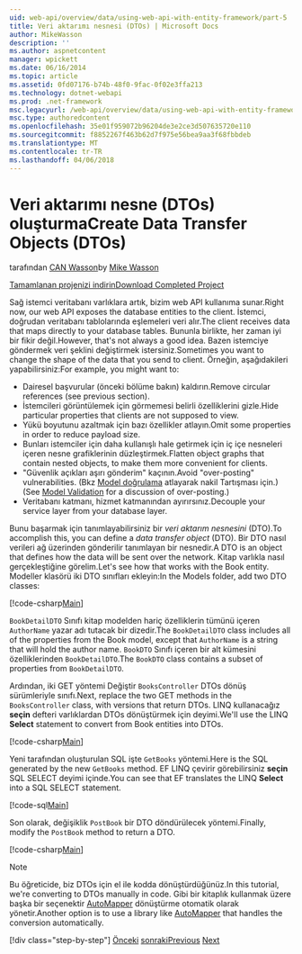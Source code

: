 ```yaml
---
uid: web-api/overview/data/using-web-api-with-entity-framework/part-5
title: Veri aktarımı nesnesi (DTOs) | Microsoft Docs
author: MikeWasson
description: ''
ms.author: aspnetcontent
manager: wpickett
ms.date: 06/16/2014
ms.topic: article
ms.assetid: 0fd07176-b74b-48f0-9fac-0f02e3ffa213
ms.technology: dotnet-webapi
ms.prod: .net-framework
msc.legacyurl: /web-api/overview/data/using-web-api-with-entity-framework/part-5
msc.type: authoredcontent
ms.openlocfilehash: 35e01f959072b96204de3e2ce3d507635720e110
ms.sourcegitcommit: f8852267f463b62d7f975e56bea9aa3f68fbbdeb
ms.translationtype: MT
ms.contentlocale: tr-TR
ms.lasthandoff: 04/06/2018
---
```

<a name="create-data-transfer-objects-dtos"></a><span data-ttu-id="14751-102">Veri aktarımı nesne (DTOs) oluşturma</span><span class="sxs-lookup"><span data-stu-id="14751-102">Create Data Transfer Objects (DTOs)</span></span>
====================
<span data-ttu-id="14751-103">tarafından [CAN Wasson](https://github.com/MikeWasson)</span><span class="sxs-lookup"><span data-stu-id="14751-103">by [Mike Wasson](https://github.com/MikeWasson)</span></span>

[<span data-ttu-id="14751-104">Tamamlanan projenizi indirin</span><span class="sxs-lookup"><span data-stu-id="14751-104">Download Completed Project</span></span>](https://github.com/MikeWasson/BookService)

<span data-ttu-id="14751-105">Sağ istemci veritabanı varlıklara artık, bizim web API kullanıma sunar.</span><span class="sxs-lookup"><span data-stu-id="14751-105">Right now, our web API exposes the database entities to the client.</span></span> <span data-ttu-id="14751-106">İstemci, doğrudan veritabanı tablolarında eşlemeleri veri alır.</span><span class="sxs-lookup"><span data-stu-id="14751-106">The client receives data that maps directly to your database tables.</span></span> <span data-ttu-id="14751-107">Bununla birlikte, her zaman iyi bir fikir değil.</span><span class="sxs-lookup"><span data-stu-id="14751-107">However, that's not always a good idea.</span></span> <span data-ttu-id="14751-108">Bazen istemciye göndermek veri şeklini değiştirmek istersiniz.</span><span class="sxs-lookup"><span data-stu-id="14751-108">Sometimes you want to change the shape of the data that you send to client.</span></span> <span data-ttu-id="14751-109">Örneğin, aşağıdakileri yapabilirsiniz:</span><span class="sxs-lookup"><span data-stu-id="14751-109">For example, you might want to:</span></span>

- <span data-ttu-id="14751-110">Dairesel başvurular (önceki bölüme bakın) kaldırın.</span><span class="sxs-lookup"><span data-stu-id="14751-110">Remove circular references (see previous section).</span></span>
- <span data-ttu-id="14751-111">İstemcileri görüntülemek için görmemesi belirli özelliklerini gizle.</span><span class="sxs-lookup"><span data-stu-id="14751-111">Hide particular properties that clients are not supposed to view.</span></span>
- <span data-ttu-id="14751-112">Yükü boyutunu azaltmak için bazı özellikler atlayın.</span><span class="sxs-lookup"><span data-stu-id="14751-112">Omit some properties in order to reduce payload size.</span></span>
- <span data-ttu-id="14751-113">Bunları istemciler için daha kullanışlı hale getirmek için iç içe nesneleri içeren nesne grafiklerinin düzleştirmek.</span><span class="sxs-lookup"><span data-stu-id="14751-113">Flatten object graphs that contain nested objects, to make them more convenient for clients.</span></span>
- <span data-ttu-id="14751-114">"Güvenlik açıkları aşırı gönderim" kaçının.</span><span class="sxs-lookup"><span data-stu-id="14751-114">Avoid "over-posting" vulnerabilities.</span></span> <span data-ttu-id="14751-115">(Bkz [Model doğrulama](../../formats-and-model-binding/model-validation-in-aspnet-web-api.md) atlayarak nakil Tartışması için.)</span><span class="sxs-lookup"><span data-stu-id="14751-115">(See [Model Validation](../../formats-and-model-binding/model-validation-in-aspnet-web-api.md) for a discussion of over-posting.)</span></span>
- <span data-ttu-id="14751-116">Veritabanı katmanı, hizmet katmanından ayırırsınız.</span><span class="sxs-lookup"><span data-stu-id="14751-116">Decouple your service layer from your database layer.</span></span>

<span data-ttu-id="14751-117">Bunu başarmak için tanımlayabilirsiniz bir *veri aktarım nesnesini* (DTO).</span><span class="sxs-lookup"><span data-stu-id="14751-117">To accomplish this, you can define a *data transfer object* (DTO).</span></span> <span data-ttu-id="14751-118">Bir DTO nasıl verileri ağ üzerinden gönderilir tanımlayan bir nesnedir.</span><span class="sxs-lookup"><span data-stu-id="14751-118">A DTO is an object that defines how the data will be sent over the network.</span></span> <span data-ttu-id="14751-119">Kitap varlıkla nasıl gerçekleştiğine görelim.</span><span class="sxs-lookup"><span data-stu-id="14751-119">Let's see how that works with the Book entity.</span></span> <span data-ttu-id="14751-120">Modeller klasörü iki DTO sınıfları ekleyin:</span><span class="sxs-lookup"><span data-stu-id="14751-120">In the Models folder, add two DTO classes:</span></span>

[!code-csharp[Main](part-5/samples/sample1.cs)]

<span data-ttu-id="14751-121">`BookDetailDTO` Sınıfı kitap modelden hariç özelliklerin tümünü içeren `AuthorName` yazar adı tutacak bir dizedir.</span><span class="sxs-lookup"><span data-stu-id="14751-121">The `BookDetailDTO` class includes all of the properties from the Book model, except that `AuthorName` is a string that will hold the author name.</span></span> <span data-ttu-id="14751-122">`BookDTO` Sınıfı içeren bir alt kümesini özelliklerinden `BookDetailDTO`.</span><span class="sxs-lookup"><span data-stu-id="14751-122">The `BookDTO` class contains a subset of properties from `BookDetailDTO`.</span></span>

<span data-ttu-id="14751-123">Ardından, iki GET yöntemi Değiştir `BooksController` DTOs dönüş sürümleriyle sınıfı.</span><span class="sxs-lookup"><span data-stu-id="14751-123">Next, replace the two GET methods in the `BooksController` class, with versions that return DTOs.</span></span> <span data-ttu-id="14751-124">LINQ kullanacağız **seçin** defteri varlıklardan DTOs dönüştürmek için deyimi.</span><span class="sxs-lookup"><span data-stu-id="14751-124">We'll use the LINQ **Select** statement to convert from Book entities into DTOs.</span></span>

[!code-csharp[Main](part-5/samples/sample2.cs)]

<span data-ttu-id="14751-125">Yeni tarafından oluşturulan SQL işte `GetBooks` yöntemi.</span><span class="sxs-lookup"><span data-stu-id="14751-125">Here is the SQL generated by the new `GetBooks` method.</span></span> <span data-ttu-id="14751-126">EF LINQ çevirir görebilirsiniz **seçin** SQL SELECT deyimi içinde.</span><span class="sxs-lookup"><span data-stu-id="14751-126">You can see that EF translates the LINQ **Select** into a SQL SELECT statement.</span></span>

[!code-sql[Main](part-5/samples/sample3.sql)]

<span data-ttu-id="14751-127">Son olarak, değişiklik `PostBook` bir DTO döndürülecek yöntemi.</span><span class="sxs-lookup"><span data-stu-id="14751-127">Finally, modify the `PostBook` method to return a DTO.</span></span>

[!code-csharp[Main](part-5/samples/sample4.cs)]

> [!NOTE]
> <span data-ttu-id="14751-128">Bu öğreticide, biz DTOs için el ile kodda dönüştürdüğünüz.</span><span class="sxs-lookup"><span data-stu-id="14751-128">In this tutorial, we're converting to DTOs manually in code.</span></span> <span data-ttu-id="14751-129">Gibi bir kitaplık kullanmak üzere başka bir seçenektir [AutoMapper](http://automapper.org/) dönüştürme otomatik olarak yönetir.</span><span class="sxs-lookup"><span data-stu-id="14751-129">Another option is to use a library like [AutoMapper](http://automapper.org/) that handles the conversion automatically.</span></span>
> 
> [!div class="step-by-step"]
> <span data-ttu-id="14751-130">[Önceki](part-4.md)
> [sonraki](part-6.md)</span><span class="sxs-lookup"><span data-stu-id="14751-130">[Previous](part-4.md)
[Next](part-6.md)</span></span>
